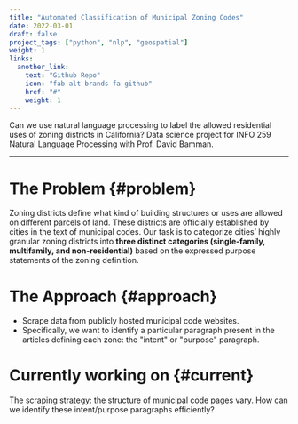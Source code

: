 ```yaml
---
title: "Automated Classification of Municipal Zoning Codes"
date: 2022-03-01
draft: false
project_tags: ["python", "nlp", "geospatial"]
weight: 1
links:
  another_link:
    text: "Github Repo"
    icon: "fab alt brands fa-github"
    href: "#"
    weight: 1
---
```


Can we use natural language processing to label the allowed residential uses of zoning districts in California?
Data science project for INFO 259 Natural Language Processing with Prof. David Bamman.

---

# The Problem {#problem}

Zoning districts define what kind of building structures or uses are allowed on different parcels of land. These districts are officially established by cities in the text of municipal codes. Our task is to categorize cities’ highly granular zoning districts into **three distinct categories (single-family, multifamily, and non-residential)** based on the expressed purpose statements of the zoning definition.

# The Approach {#approach}

- Scrape data from publicly hosted municipal code websites.
- Specifically, we want to identify a particular paragraph present in the articles defining each zone: the "intent" or "purpose" paragraph.

# Currently working on {#current}

The scraping strategy: the structure of municipal code pages vary. How can we identify these intent/purpose paragraphs efficiently?
